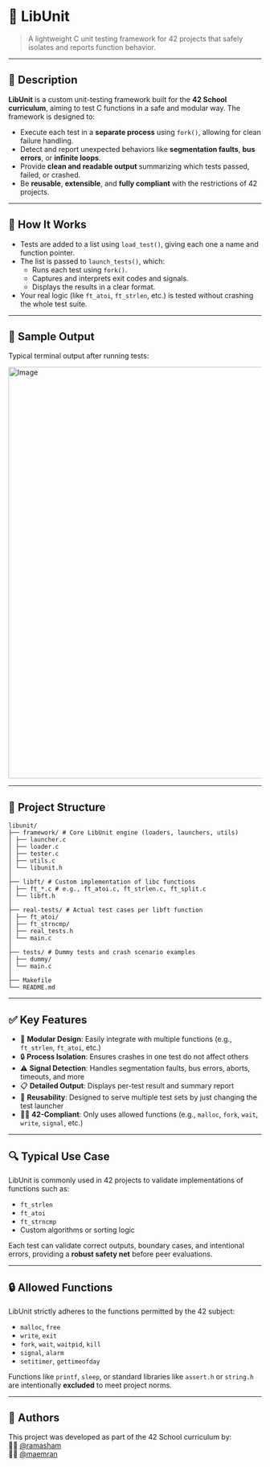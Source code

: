 # 🧪 LibUnit

> A lightweight C unit testing framework for 42 projects that safely isolates and reports function behavior.

---

## 📖 Description

**LibUnit** is a custom unit-testing framework built for the **42 School curriculum**, aiming to test C functions in a safe and modular way. The framework is designed to:
- Execute each test in a **separate process** using `fork()`, allowing for clean failure handling.
- Detect and report unexpected behaviors like **segmentation faults**, **bus errors**, or **infinite loops**.
- Provide **clean and readable output** summarizing which tests passed, failed, or crashed.
- Be **reusable**, **extensible**, and **fully compliant** with the restrictions of 42 projects.

---

## 🧠 How It Works

- Tests are added to a list using `load_test()`, giving each one a name and function pointer.
- The list is passed to `launch_tests()`, which:
  - Runs each test using `fork()`.
  - Captures and interprets exit codes and signals.
  - Displays the results in a clear format.
- Your real logic (like `ft_atoi`, `ft_strlen`, etc.) is tested without crashing the whole test suite.

---

## 📄 Sample Output
Typical terminal output after running tests:

<img width="800" height="819" alt="Image" src="https://github.com/user-attachments/assets/696d0fa6-8d7a-4b0c-8791-95d886dc83a3" />

---
## 📂 Project Structure
```
libunit/
├── framework/ # Core LibUnit engine (loaders, launchers, utils)
│ ├── launcher.c
│ ├── loader.c
│ ├── tester.c
│ ├── utils.c
│ └── libunit.h
│
├── libft/ # Custom implementation of libc functions
│ ├── ft_*.c # e.g., ft_atoi.c, ft_strlen.c, ft_split.c
│ └── libft.h 
│
├── real-tests/ # Actual test cases per libft function
│ ├── ft_atoi/ 
│ ├── ft_strncmp/ 
│ ├── real_tests.h 
│ └── main.c 
│
├── tests/ # Dummy tests and crash scenario examples
│ ├── dummy/ 
│ └── main.c
│
├── Makefile
└── README.md
```

---

## ✅ Key Features

- 🧩 **Modular Design**: Easily integrate with multiple functions (e.g., `ft_strlen`, `ft_atoi`, etc.)
- 🔒 **Process Isolation**: Ensures crashes in one test do not affect others
- ⚠️ **Signal Detection**: Handles segmentation faults, bus errors, aborts, timeouts, and more
- 📋 **Detailed Output**: Displays per-test result and summary report
- 🧱 **Reusability**: Designed to serve multiple test sets by just changing the test launcher
- 🧑‍🎓 **42-Compliant**: Only uses allowed functions (e.g., `malloc`, `fork`, `wait`, `write`, `signal`, etc.)

---

## 🔍 Typical Use Case

LibUnit is commonly used in 42 projects to validate implementations of functions such as:
- `ft_strlen`
- `ft_atoi`
- `ft_strncmp`
- Custom algorithms or sorting logic

Each test can validate correct outputs, boundary cases, and intentional errors, providing a **robust safety net** before peer evaluations.

---

## 🔒 Allowed Functions

LibUnit strictly adheres to the functions permitted by the 42 subject:

- `malloc`, `free`
- `write`, `exit`
- `fork`, `wait`, `waitpid`, `kill`
- `signal`, `alarm`
- `setitimer`, `gettimeofday`

Functions like `printf`, `sleep`, or standard libraries like `assert.h` or `string.h` are intentionally **excluded** to meet project norms.

---
## 👥 Authors
This project was developed as part of the 42 School curriculum by:  
🧑‍💻 [@ramasham](https://github.com/ramasham)  
🧑‍💻 [@maemran](https://github.com/maemran)







